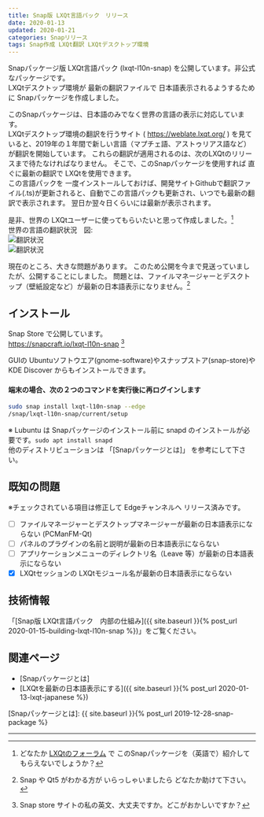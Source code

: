 ```yaml
---
title: Snap版 LXQt言語パック　リリース
date: 2020-01-13
updated: 2020-01-21
categories: Snapリリース
tags: Snap作成 LXQt翻訳 LXQtデスクトップ環境
---
```

Snapパッケージ版 LXQt言語パック (lxqt-l10n-snap) を公開しています。非公式なパッケージです。  
LXQtデスクトップ環境が 最新の翻訳ファイルで 日本語表示されるようするために Snapパッケージを作成しました。

このSnapパッケージは、日本語のみでなく世界の言語の表示に対応しています。  
LXQtデスクトップ環境の翻訳を行うサイト ( <https://weblate.lxqt.org/> ) を見ていると、2019年の１年間で新しい言語（マプチェ語、アストゥリアス語など）が翻訳を開始しています。
これらの翻訳が適用されるのは、次のLXQtのリリースまで待たなければなりません。
そこで、このSnapパッケージを使用すれば 直ぐに最新の翻訳で LXQtを使用できます。  
この言語パックを 一度インストールしておけば、開発サイトGithubで翻訳ファイル(.ts)が更新されると、自動でこの言語パックも更新され、いつでも最新の翻訳で表示されます。
翌日か翌々日くらいには最新が表示されます。

是非、世界の LXQtユーザーに使ってもらいたいと思って作成しました。[^fo]  
世界の言語の翻訳状況　図:  
![翻訳状況](https://weblate.lxqt.org/widgets/lxqt/ja/287x66-white.png)  
![翻訳状況](https://weblate.lxqt.org/widgets/lxqt/ja/horizontal-auto.svg)  

[^fo]: どなたか [LXQtのフォーラム](https://forum.lxqt.org/) で このSnapパッケージを（英語で）紹介してもらえないでしょうか？

現在のところ、大きな問題があります。
このため公開を今まで見送っていましたが、公開することにしました。
問題とは、ファイルマネージャーとデスクトップ（壁紙設定など）が最新の日本語表示になりません。[^fm]

[^fm]: Snap や Qt5 がわかる方が いらっしゃいましたら どなたか助けて下さい。

## インストール

Snap Store で公開しています。  
<https://snapcraft.io/lxqt-l10n-snap> [^io]

[^io]: Snap store サイトの私の英文、大丈夫ですか。どこがおかしいですか？

GUIの Ubuntuソフトウエア(gnome-software)やスナップストア(snap-store)や KDE Discover からもインストールできます。

#### 端末の場合、次の２つのコマンドを実行後に再ログインします  

```bash
sudo snap install lxqt-l10n-snap --edge
/snap/lxqt-l10n-snap/current/setup
```

※ Lubuntu は Snapパッケージのインストール前に snapd のインストールが必要です。`sudo apt install snapd`  
他のディストリビューションは 「[Snapパッケージとは]」 を参考にして下さい。

## 既知の問題

※チェックされている項目は修正して Edgeチャンネルへ リリース済みです。

- [ ] ファイルマネージャーとデスクトップマネージャーが最新の日本語表示にならない (PCManFM-Qt)
- [ ] パネルのプラグインの名前と説明が最新の日本語表示にならない
- [ ] アプリケーションメニューのディレクトリ名（Leave 等）が最新の日本語表示にならない
- [x] LXQtセッションの LXQtモジュール名が最新の日本語表示にならない

## 技術情報

「[Snap版 LXQt言語パック　内部の仕組み]({{ site.baseurl }}{% post_url 2020-01-15-building-lxqt-l10n-snap %})」をご覧ください。

## 関連ページ

- [Snapパッケージとは]
- [LXQtを最新の日本語表示にする]({{ site.baseurl }}{% post_url 2020-01-13-lxqt-japanese %})

[Snapパッケージとは]: {{ site.baseurl }}{% post_url 2019-12-28-snap-package %}

---
